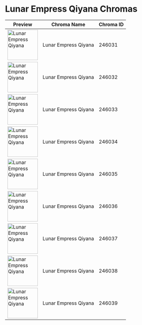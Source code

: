 # Lunar Empress Qiyana Chromas

| Preview | Chroma Name | Chroma ID |
|---|---|---|
| <img src='https://raw.communitydragon.org/latest/plugins/rcp-be-lol-game-data/global/default/v1/champion-chroma-images/246/246031.png' alt='Lunar Empress Qiyana' width='100'> | Lunar Empress Qiyana | 246031 |
| <img src='https://raw.communitydragon.org/latest/plugins/rcp-be-lol-game-data/global/default/v1/champion-chroma-images/246/246032.png' alt='Lunar Empress Qiyana' width='100'> | Lunar Empress Qiyana | 246032 |
| <img src='https://raw.communitydragon.org/latest/plugins/rcp-be-lol-game-data/global/default/v1/champion-chroma-images/246/246033.png' alt='Lunar Empress Qiyana' width='100'> | Lunar Empress Qiyana | 246033 |
| <img src='https://raw.communitydragon.org/latest/plugins/rcp-be-lol-game-data/global/default/v1/champion-chroma-images/246/246034.png' alt='Lunar Empress Qiyana' width='100'> | Lunar Empress Qiyana | 246034 |
| <img src='https://raw.communitydragon.org/latest/plugins/rcp-be-lol-game-data/global/default/v1/champion-chroma-images/246/246035.png' alt='Lunar Empress Qiyana' width='100'> | Lunar Empress Qiyana | 246035 |
| <img src='https://raw.communitydragon.org/latest/plugins/rcp-be-lol-game-data/global/default/v1/champion-chroma-images/246/246036.png' alt='Lunar Empress Qiyana' width='100'> | Lunar Empress Qiyana | 246036 |
| <img src='https://raw.communitydragon.org/latest/plugins/rcp-be-lol-game-data/global/default/v1/champion-chroma-images/246/246037.png' alt='Lunar Empress Qiyana' width='100'> | Lunar Empress Qiyana | 246037 |
| <img src='https://raw.communitydragon.org/latest/plugins/rcp-be-lol-game-data/global/default/v1/champion-chroma-images/246/246038.png' alt='Lunar Empress Qiyana' width='100'> | Lunar Empress Qiyana | 246038 |
| <img src='https://raw.communitydragon.org/latest/plugins/rcp-be-lol-game-data/global/default/v1/champion-chroma-images/246/246039.png' alt='Lunar Empress Qiyana' width='100'> | Lunar Empress Qiyana | 246039 |
